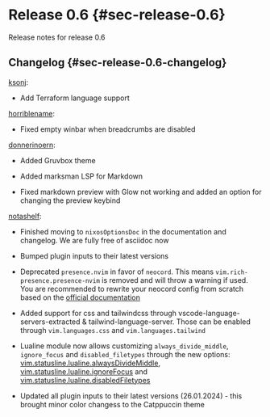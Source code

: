 # Release 0.6 {#sec-release-0.6}

Release notes for release 0.6

## Changelog {#sec-release-0.6-changelog}

[ksonj](https://github.com/ksonj):

- Add Terraform language support

[horriblename](https://github.com/horriblename):

- Fixed empty winbar when breadcrumbs are disabled

[donnerinoern](https://github.com/donnerinoern):

- Added Gruvbox theme

- Added marksman LSP for Markdown

- Fixed markdown preview with Glow not working and added an option for changing the preview keybind

[notashelf](https://github.com/notashelf):

- Finished moving to `nixosOptionsDoc` in the documentation and changelog. We are fully free of asciidoc now

- Bumped plugin inputs to their latest versions

- Deprecated `presence.nvim` in favor of `neocord`. This means `vim.rich-presence.presence-nvim` is removed and will throw
  a warning if used. You are recommended to rewrite your neocord config from scratch based on the
  [official documentation](https://github.com/IogaMaster/neocord)

- Added support for css and tailwindcss through vscode-language-servers-extracted & tailwind-language-server.
  Those can be enabled through `vim.languages.css` and `vim.languages.tailwind`

- Lualine module now allows customizing `always_divide_middle`, `ignore_focus` and `disabled_filetypes` through the new
  options: [vim.statusline.lualine.alwaysDivideMiddle](vim.statusline.lualine.alwaysDivideMiddle),
  [vim.statusline.lualine.ignoreFocus](vim.statusline.lualine.ignoreFocus) and
  [vim.statusline.lualine.disabledFiletypes](vim.statusline.lualine.disabledFiletypes)

- Updated all plugin inputs to their latest versions (26.01.2024) - this brought minor color changess to the Catppuccin
  theme
